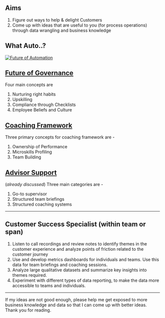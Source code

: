 ## Aims
1. Figure out ways to help & delight Customers 
2. Come up with ideas that are useful to you (for process operations) through data wrangling and business knowledge


## What Auto..?

[![Future of Automation ](http://img.youtube.com/vi/O5JSZ2U-51g/0.jpg)](http://www.youtube.com/watch?v=O5JSZ2U-51g)


## [Future of Governance](../master/governance_future.md) 
Four main concepts are
1. Nurturing right habits
2. Upskilling
3. Compliance through Checklists
4. Employee Beliefs and Culture

## [Coaching Framework](../master/coaching_framework.md)
Three primary concepts for coaching framework are - 
1. Ownership of Performance
2. Microskills Profiling
3. Team Building

## [Advisor Support](../master/advisor_support_ppt.md)
(*already discussed*)
Three main categories are - 
1. Go-to supervisor
2. Structured team briefings
3. Structured coaching systems


-----------

## Customer Success Specialist (within team or span)
1. Listen to call recordings and review notes to identify themes in the customer experience and analyze points of friction related to the customer journey
2. Use and develop metrics dashboards for individuals and teams. Use this data for team briefings and coaching sessions.
3. Analyze large qualitative datasets and summarize key insights into themes required.
4. Experiment with different types of data reporting, to make the data more accessible to teams and individuals.

----------

If my ideas are not good enough, please help me get exposed to more business knowledge and data so that I can come up with better ideas. Thank you for reading.




